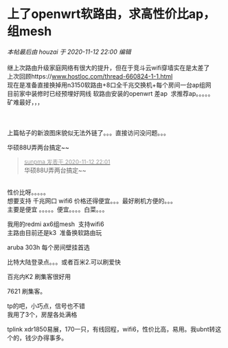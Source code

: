 # 上了openwrt软路由，求高性价比ap，组mesh


<i class="pstatus"> 本帖最后由 houzai 于 2020-11-12 22:00 编辑 </i><br />
<br />
继上次路由升级家庭网络有很大的提升，但在于竞斗云wifi穿墙实在是太差了<br />
上次回顾https://www.hostloc.com/thread-660824-1-1.html<br />
现在是准备直接换掉用n3150软路由+8口全千兆交换机+每个房间一台ap组网 <br />
目前家中装修时已经预埋好网线 软路由安装的openwrt 差ap&nbsp;&nbsp;求推荐ap。。。。。<br />
矿难最好，，，<br />
<br />
<br />
<br />
上篇帖子的新浪图床貌似无法外链了。。。直接访问没问题。。。

华硕88U弄两台搞定~~

<div class="quote"><blockquote><font size="2"><a href="https://www.hostloc.com/forum.php?mod=redirect&amp;goto=findpost&amp;pid=9445776&amp;ptid=765986" target="_blank"><font color="#999999">sunpma 发表于 2020-11-12 22:01</font></a></font><br />
华硕88U弄两台搞定~~</blockquote></div><br />
性价比呀。。。。。<br />
想要支持 千兆网口 wifi6 价格还得便宜。。。最好刷机方便的。。。<br />
主要是便宜 。。。。。便宜。。。。白菜。。。

我用的redmi ax6组mesh&nbsp;&nbsp;支持wifi6<br />
主路由目前还是k3&nbsp;&nbsp;准备换软路由玩<img id="aimg_dnRny" onclick="zoom(this, this.src, 0, 0, 0)" class="zoom" src="https://cdn.jsdelivr.net/gh/hishis/forum-master/public/images/patch.gif" onmouseover="img_onmouseoverfunc(this)" onload="thumbImg(this)" border="0" alt="" />

aruba 303h 每个房间壁挂首选

比特大陆登录点。。。或者百米2.可以刷爱快

百兆内K2 刷集客很好用<img id="aimg_N7bt3" onclick="zoom(this, this.src, 0, 0, 0)" class="zoom" src="https://cdn.jsdelivr.net/gh/hishis/forum-master/public/images/patch.gif" onmouseover="img_onmouseoverfunc(this)" onload="thumbImg(this)" border="0" alt="" />

7621 刷集客。

tp的吧，小巧点，信号也不错<br />
我用了3个，房屋各处满格

tplink xdr1850易展，170一只，有线回程，wifi6，性价比高，易用。我ubnt转这个的，钱少办得事多。
